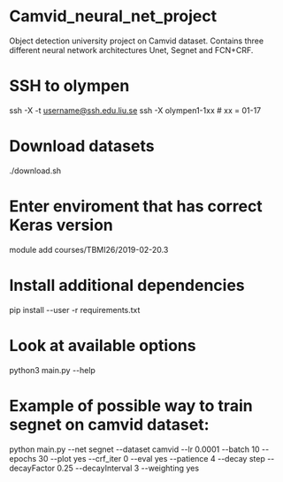 # Camvid_neural_net_project
Object detection university project on Camvid dataset. Contains three different neural network architectures Unet, Segnet and FCN+CRF.

# SSH to olympen
ssh -X -t username@ssh.edu.liu.se ssh -X olympen1-1xx # xx = 01-17

# Download datasets
./download.sh

# Enter enviroment that has correct Keras version
module add courses/TBMI26/2019-02-20.3

# Install additional dependencies
pip install --user -r requirements.txt

# Look at available options
python3 main.py --help

# Example of possible way to train segnet on camvid dataset:
python main.py --net segnet --dataset camvid --lr 0.0001 --batch 10 --epochs 30 --plot yes --crf_iter 0 --eval yes --patience 4 --decay step --decayFactor 0.25 --decayInterval 3 --weighting yes

